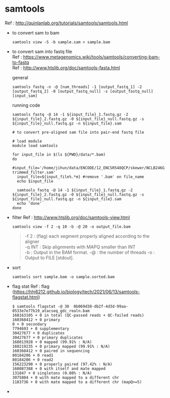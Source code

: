 # samtools
Ref : http://quinlanlab.org/tutorials/samtools/samtools.html
- to convert sam to bam
  ```
  samtools view -S -b sample.sam > sample.bam
  ```
- to convert sam into fastq file  
  Ref : https://www.metagenomics.wiki/tools/samtools/converting-bam-to-fastq  
  Ref : http://www.htslib.org/doc/samtools-fasta.html  
  
  general
  ```
  samtools fastq -n -@ [num_threads] -1 [output_fastq_1] -2 [output_fastq_2] -0 [output_fastq_null] -s [output_fastq_null]  [input_sam]
  ```
  
  running code
  ```
  samtools fastq -@ 14 -1 ${input_file}_1.fastq.gz -2 ${input_file}_2.fastq.gz -0 ${input_file}_null.fastq.gz -s ${input_file}_null.fastq.gz -n ${input_file}.sam
  ```
  
  ```
  # to convert pre-aligned sam file into pair-end fastq file

  # load module
  module load samtools

  for input_file in $(ls ${PWD}/data/*.bam)
  do
    #input_file='/home/jihun/data/ENCODE/12_ENCSR548QCP/skewer/NCLB246GTQ-trimmed_filter.sam'
    input_file=${input_file%.*m} #remove '.bam' on file_name
    echo $input_file	

    samtools fastq -@ 14 -1 ${input_file}_1.fastq.gz -2 ${input_file}_2.fastq.gz -0 ${input_file}_null.fastq.gz -s ${input_file}_null.fastq.gz -n ${input_file}.sam
    echo 'done'
  done
  ```
- filter
  Ref : http://www.htslib.org/doc/samtools-view.html  
  ```
  samtools view -f 2 -q 10 -b -@ 20 -o output_file.bam
  ```
  > -f 2 : (flag)	each segment properly aligned according to the aligner    
  > -q INT : Skip alignments with MAPQ smaller than INT  
  > -b : Output in the BAM format.
  > -@ : the number of threads
  > -o : Output to FILE [stdout].
- sort
  ```
  samtools sort sample.bam -o sample.sorted.bam
  ```
- flag stat
  Ref : flag (https://hhj6212.github.io/biology/tech/2021/06/13/samtools-flagstat.html) 
  ```
  $ samtools flagstat -@ 30  0b069d38-db2f-4d3d-99aa-0533e7e77b19_atacseq_gdc_realn.bam
  168163105 + 0 in total (QC-passed reads + QC-failed reads)
  160368412 + 0 primary
  0 + 0 secondary
  7794693 + 0 supplementary
  30427677 + 0 duplicates
  30427677 + 0 primary duplicates
  168013928 + 0 mapped (99.91% : N/A)
  160219235 + 0 primary mapped (99.91% : N/A)
  160368412 + 0 paired in sequencing
  80184206 + 0 read1
  80184206 + 0 read2
  156223290 + 0 properly paired (97.42% : N/A)
  160087388 + 0 with itself and mate mapped
  131847 + 0 singletons (0.08% : N/A)
  3075804 + 0 with mate mapped to a different chr
  1183736 + 0 with mate mapped to a different chr (mapQ>=5)

  ````
- 
